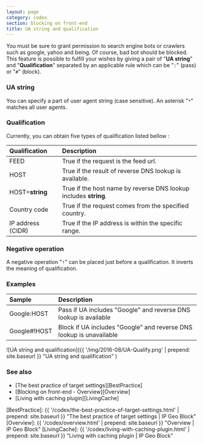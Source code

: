 ```yaml
---
layout: page
category: codex
section: blocking on front-end
title: UA string and qualification
---
```


You must be sure to grant permission to search engine bots or crawlers such as 
google, yahoo and being. Of course, bad bot should be blocked. This feature is 
possible to fulfill your wishes by giving a pair of "**UA string**" and 
"**Qualification**" separated by an applicable rule which can be "`:`" (pass) 
or "`#`" (block).

### UA string ###

You can specify a part of user agent string (case sensitive). An asterisk "`*`"
matches all user agents.

### Qualification ###

Currently, you can obtain five types of qualification listed bellow :

| Qualification     | Description                                                      |
|:------------------|:-----------------------------------------------------------------|
| FEED              | True if the request is the feed url.                             |
| HOST              | True if the result of reverse DNS lookup is available.           |
| HOST=__string__   | True if the host name by reverse DNS lookup includes __string__. |
| Country code      | True if the request comes from the specified country.            |
| IP address (CIDR) | True if the IP address is within the specific range.             |

### Negative operation ###

A negative operation "`!`" can be placed just before a qualification. It inverts
the meaning of qualification.

### Examples ###

| Sample       | Description                                                         |
|:-------------|:--------------------------------------------------------------------|
| Google:HOST  | Pass  if UA includes "Google" and reverse DNS lookup is available   |
| Google#!HOST | Block if UA includes "Google" and reverse DNS lookup is unavailable |

![UA string and qualification]({{ '/img/2016-08/UA-Qualify.png' | prepend: site.baseurl }}
 "UA string and qualification"
)

### See also ###

- [The best practice of target settings][BestPractice]
- [Blocking on front-end - Overview][Overview]
- [Living with caching plugin][LivingCache]

[IP-Geo-Block]: https://wordpress.org/plugins/ip-geo-block/ "WordPress › IP Geo Block « WordPress Plugins"
[BestPractice]: {{ '/codex/the-best-practice-of-target-settings.html' | prepend: site.baseurl }} "The best practice of target settings | IP Geo Block"
[Overview]:     {{ '/codex/overview.html'                             | prepend: site.baseurl }} "Overview | IP Geo Block"
[LivingCache]:  {{ '/codex/living-with-caching-plugin.html'           | prepend: site.baseurl }} "Living with caching plugin | IP Geo Block"
